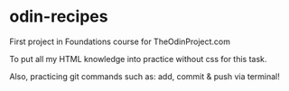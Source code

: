 # odin-recipes

First project in Foundations course for TheOdinProject.com

To put all my HTML knowledge into practice without css for this task.

Also, practicing git commands such as: add, commit & push via terminal!
